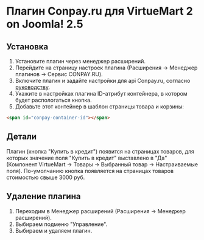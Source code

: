 Плагин Conpay.ru для VirtueMart 2 on Joomla! 2.5
================================================

## Установка

1. Установите плагин через менеджер расширений.
2. Перейдите на страницу настроек плагина (Расширения -> Менеджер плагинов -> Сервис CONPAY.RU).
3. Включите плагин и задайте настройки для api Conpay.ru, согласно [руководству](https://www.conpay.ru/profile/merchant/info/install).
4. Укажите в настройках плагина ID-атрибут контейнера, в котором будет распологаться кнопка.
5. Добавьте этот контейнер в шаблон страницы товара и корзины:
```html
<span id="conpay-container-id"></span>
```


## Детали

Плагин (кнопка "Купить в кредит") появится на страницах товаров, для которых значение поля "Купить в кредит" выставлено в "Да" (Компонент VirtueMart -> Товары -> Выбранный товар -> Настраиваемые поля). По-умолчанию кнопка появляется на страницах товаров стоимостью свыше 3000 руб.

## Удаление плагина

1. Переходим в Менеджер расширений (Расширения -> Менеджер расширений).
2. Выбираем подменю "Управление".
3. Выбираем и удаляем плагин.
